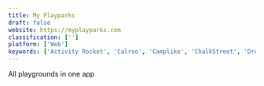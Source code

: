 ```yaml
---
title: My Playparks
draft: false 
website: https://myplayparks.com
classification: ['']
platform: ['Web']
keywords: ['Activity Rocket', 'Calroo', 'Camplike', 'ChalkStreet', 'Droppa', 'Eventbrite', 'KidPass', 'Meetup', 'Myfab5', "O'Daddy", 'PaidEasy VIP', 'The Spoke', 'ThinkBeforeCommuting', 'Winnie', 'Workshop', 'Yuggler', 'Zum']
---
```

All playgrounds in one app